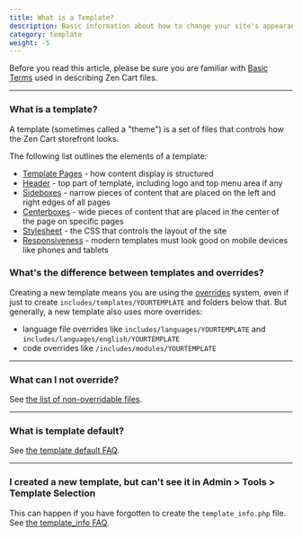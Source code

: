 ```yaml
---
title: What is a Template? 
description: Basic information about how to change your site's appearance 
category: template
weight: -5
---
```


Before you read this article, please be sure you are familiar with 
[Basic Terms](/user/first_steps/basic_terms/) used in describing
Zen Cart files. 

---
### What is a template? 
A template (sometimes called a "theme") is a set of files that controls how
the Zen Cart storefront looks.  

The following list outlines the elements of a template: 

- [Template Pages](/user/template/template_pages/) - how content display is structured
- [Header](/user/template/header/) - top part of template, including logo and top menu area if any 
- [Sideboxes](/user/template/sideboxes/) - narrow pieces of content that are placed on the left and right edges of all pages
- [Centerboxes](/user/template/centerboxes/) - wide pieces of content that are placed in the center of the page on specific pages 
- [Stylesheet](/user/template/stylesheet/) - the CSS that controls the layout of the site 
- [Responsiveness](/user/template/responsive/) - modern templates must look good on mobile devices like phones and tablets 


### What's the difference between templates and overrides? 
Creating a new template means you are using the 
[overrides](/user/first_steps/overrides/) system, 
even if just to create `includes/templates/YOURTEMPLATE` and 
folders below that.   But generally, a new template also uses 
more overrides: 

- language file overrides like `includes/languages/YOURTEMPLATE` and `includes/languages/english/YOURTEMPLATE` 
- code overrides like `/includes/modules/YOURTEMPLATE`

---
### What can I not override?
See [the list of non-overridable files](/user/template/template_overrides/#what-can-i-not-override).

---
### What is template default? 
See [the template default FAQ](/user/template/template_default/). 

---
### I created a new template, but can't see it in Admin > Tools > Template Selection

This can happen if you have forgotten to create the `template_info.php` file. 
See [the template_info FAQ](/user/template/template_info/). 

